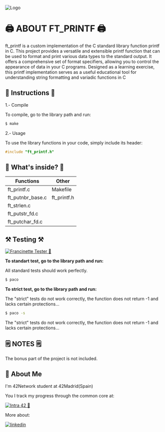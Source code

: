 ![Logo](https://www.42network.org/wp-content/themes/e42-network/img/42-network-logo.svg)
# 🖨️ ABOUT FT_PRINTF 🖨️

ft_printf is a custom implementation of the C standard library function printf in C. This project provides a versatile and extensible printf function that can be used to format and print various data types to the standard output. It offers a comprehensive set of format specifiers, allowing you to control the appearance of data in your C programs. Designed as a learning exercise, this printf implementation serves as a useful educational tool for understanding string formatting and variadic functions in C


## 📝 Instructions 📝
1.- Compile

To compile, go to the library path and run:

```bash
$ make
```

2.- Usage

To use the library functions in your code, simply include its header:


```c
#include "ft_printf.h"

```
## 🔎 What's inside? 🔎

| Functions             | Other                                                              |
| ----------------- | ------------------------------------------------------------------ |
| ft_printf.c | Makefile|
| ft_putnbr_base.c | ft_printf.h|
| ft_strlen.c |
| ft_putstr_fd.c|
| ft_putchar_fd.c|

## ⚒️ Testing ⚒️

[![Francinette Tester 🔗](Francinette)](https://github.com/xicodomingues/francinette)

**To standart test, go to the library path and run:**

All standard tests should work perfectly. 
```bash
$ paco
```
**To strict test, go to the library path and run:**

The "strict" tests do not work correctly, the function does not return -1 and lacks certain protections...
```bash
$ paco -s
```
The "strict" tests do not work correctly, the function does not return -1 and lacks certain protections...
## 🗒️ NOTES 🗒️

The bonus part of the project is not included.


## 🚀 About Me
I'm 42Network student at 42Madrid(Spain)

You I track my progress through the common core at: 

[![Intra 42 🔗]()](https://projects.intra.42.fr/projects/graph?login=jdelorme)

More about:

[![linkedin](https://img.shields.io/badge/linkedin-0A66C2?style=for-the-badge&logo=linkedin&logoColor=white)](https://www.linkedin.com/in/juan-bautista-delorme-pinedo-000697264/)
